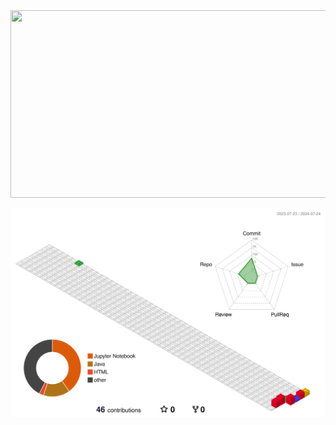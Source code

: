 <a href="https://github.com/devxb/gitanimals">
<img
  src="https://render.gitanimals.org/farms/devyunie"
  width="600"
  height="300"
/>
</a>

![](./profile-3d-contrib/profile-gitblock.svg)
